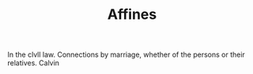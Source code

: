 ---
title: Affines
letter: A
permalink: "/definitions/bld-affines.html"
body: In the clvll law. Connections by marriage, whether of the persons or their relatives.
  Calvin
published_at: '2018-07-07'
source: Black's Law Dictionary 2nd Ed (1910)
layout: post
---